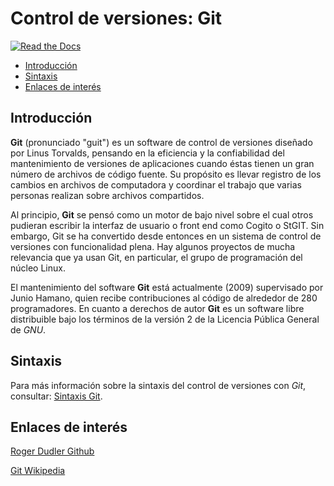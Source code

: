 # Control de versiones: Git
[![Read the Docs](https://img.shields.io/readthedocs/pip.svg)](https://github.com/davidvelascogarcia/Git)

- [Introducción](#introduccion)
- [Sintaxis](#sintaxis)
- [Enlaces de interés](#enlaces-de-interés)


## Introducción
	
**Git** (pronunciado "guit") es un software de control de versiones diseñado por Linus Torvalds, pensando en la eficiencia y la confiabilidad del mantenimiento de versiones de aplicaciones cuando éstas tienen un gran número de archivos de código fuente. Su propósito es llevar registro de los cambios en archivos de computadora y coordinar el trabajo que varias personas realizan sobre archivos compartidos.

Al principio, **Git** se pensó como un motor de bajo nivel sobre el cual otros pudieran escribir la interfaz de usuario o front end como Cogito o StGIT. Sin embargo, Git se ha convertido desde entonces en un sistema de control de versiones con funcionalidad plena. Hay algunos proyectos de mucha relevancia que ya usan Git, en particular, el grupo de programación del núcleo Linux.

El mantenimiento del software **Git** está actualmente (2009) supervisado por Junio Hamano, quien recibe contribuciones al código de alrededor de 280 programadores. En cuanto a derechos de autor **Git** es un software libre distribuible bajo los términos de la versión 2 de la Licencia Pública General de *GNU*.

## Sintaxis

Para más información sobre la sintaxis del control de versiones con *Git*, consultar: [Sintaxis Git](./docs/sintaxis.md).

## Enlaces de interés

[Roger Dudler Github](http://rogerdudler.github.io/git-guide/index.es.html)

[Git Wikipedia](https://es.wikipedia.org/wiki/Git)




